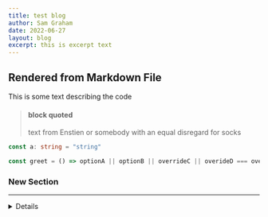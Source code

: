 ```yaml
---
title: test blog
author: Sam Graham
date: 2022-06-27
layout: blog
excerpt: this is excerpt text
---
```


## Rendered from Markdown File

This is some text describing the code

> #### block quoted 
> text from Enstien or somebody
> with an equal disregard for
> socks

```ts
const a: string = "string"

const greet = () => optionA || optionB || overrideC || overideD === overrideA
```

### New Section
---

<details>

    - Bullets
    - of
    - stuff

</details>